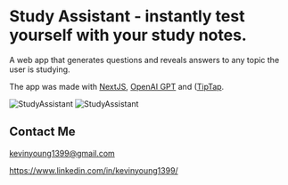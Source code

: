 # Study Assistant - instantly test yourself with your study notes.

A web app that generates questions and reveals answers to any topic the user is studying.

The app was made with [NextJS](https://nextjs.org/), [OpenAI GPT](https://platform.openai.com/) and ([TipTap](https://tiptap.dev/).

![StudyAssistant](https://github.com/kevinyoung1399/Study-Assistant/assets/41760862/80efe29e-8faf-4f30-9229-fa6b83dcf15f)
![StudyAssistant](https://github.com/kevinyoung1399/Study-gen-mvp/assets/41760862/d73860e6-425a-4818-a2e8-581d89c6e9bd)

## Contact Me

kevinyoung1399@gmail.com

https://www.linkedin.com/in/kevinyoung1399/
